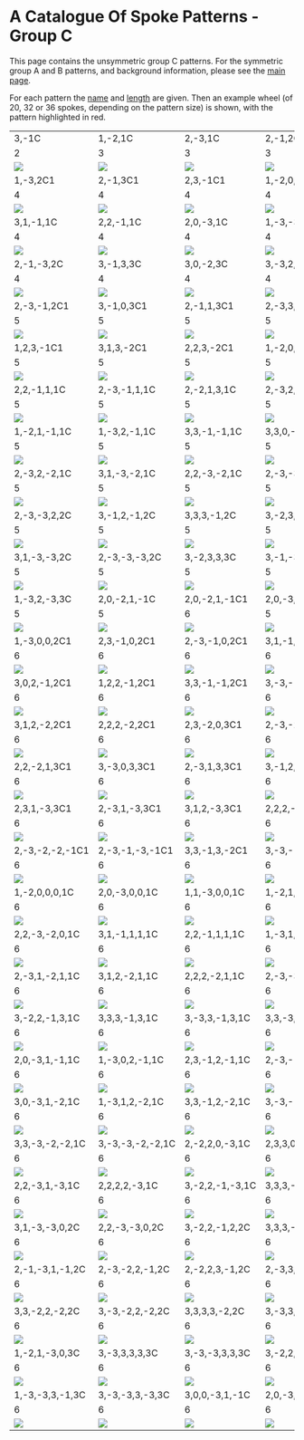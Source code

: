 
# A Catalogue Of Spoke Patterns - Group C

This page contains the unsymmetric group C patterns.  For the
symmetric group A and B patterns, and background information, please
see the [main page](README.md).

For each pattern the [name](REAMDE.md#pattern-names) and
[length](REAMDE.md#pattern-length) are given.  Then an example wheel
(of 20, 32 or 36 spokes, depending on the pattern size) is shown, with
the pattern highlighted in red.

<table>
<tr>
<td>3,-1C</td>
<td>1,-2,1C</td>
<td>2,-3,1C</td>
<td>2,-1,2C</td>
<td>3,-2,2C</td>
<td>1,-1,3C</td>
<td>3,-3,3C</td>
</tr>
<tr>
<td>2</td>
<td>3</td>
<td>3</td>
<td>3</td>
<td>3</td>
<td>3</td>
<td>3</td>
<tr>
<td><img src="img/3-1C.png"/></td>
<td><img src="img/1-21C.png"/></td>
<td><img src="img/2-31C.png"/></td>
<td><img src="img/2-12C.png"/></td>
<td><img src="img/3-22C.png"/></td>
<td><img src="img/1-13C.png"/></td>
<td><img src="img/3-33C.png"/></td>
</tr>
<tr>
<td>1,-3,2C1</td>
<td>2,-1,3C1</td>
<td>2,3,-1C1</td>
<td>1,-2,0,1C</td>
<td>1,-3,1,1C</td>
<td>2,-2,3,1C</td>
<td>3,-3,3,1C</td>
</tr>
<tr>
<td>4</td>
<td>4</td>
<td>4</td>
<td>4</td>
<td>4</td>
<td>4</td>
<td>4</td>
<tr>
<td><img src="img/1-32C1.png"/></td>
<td><img src="img/2-13C1.png"/></td>
<td><img src="img/23-1C1.png"/></td>
<td><img src="img/1-201C.png"/></td>
<td><img src="img/1-311C.png"/></td>
<td><img src="img/2-231C.png"/></td>
<td><img src="img/3-331C.png"/></td>
</tr>
<tr>
<td>3,1,-1,1C</td>
<td>2,2,-1,1C</td>
<td>2,0,-3,1C</td>
<td>1,-3,-3,1C</td>
<td>2,-2,2,2C</td>
<td>3,-3,2,2C</td>
<td>3,1,-2,2C</td>
</tr>
<tr>
<td>4</td>
<td>4</td>
<td>4</td>
<td>4</td>
<td>4</td>
<td>4</td>
<td>4</td>
<tr>
<td><img src="img/31-11C.png"/></td>
<td><img src="img/22-11C.png"/></td>
<td><img src="img/20-31C.png"/></td>
<td><img src="img/1-3-31C.png"/></td>
<td><img src="img/2-222C.png"/></td>
<td><img src="img/3-322C.png"/></td>
<td><img src="img/31-22C.png"/></td>
</tr>
<tr>
<td>2,-1,-3,2C</td>
<td>3,-1,3,3C</td>
<td>3,0,-2,3C</td>
<td>3,-3,2,-2C</td>
<td>1,-3,0,2C1</td>
<td>3,1,-1,2C1</td>
<td>2,2,-1,2C1</td>
</tr>
<tr>
<td>4</td>
<td>4</td>
<td>4</td>
<td>4</td>
<td>5</td>
<td>5</td>
<td>5</td>
<tr>
<td><img src="img/2-1-32C.png"/></td>
<td><img src="img/3-133C.png"/></td>
<td><img src="img/30-23C.png"/></td>
<td><img src="img/3-32-2C.png"/></td>
<td><img src="img/1-302C1.png"/></td>
<td><img src="img/31-12C1.png"/></td>
<td><img src="img/22-12C1.png"/></td>
</tr>
<tr>
<td>2,-3,-1,2C1</td>
<td>3,-1,0,3C1</td>
<td>2,-1,1,3C1</td>
<td>2,-3,3,3C1</td>
<td>3,1,-2,3C1</td>
<td>2,2,-2,3C1</td>
<td>2,-3,-2,3C1</td>
</tr>
<tr>
<td>5</td>
<td>5</td>
<td>5</td>
<td>5</td>
<td>5</td>
<td>5</td>
<td>5</td>
<tr>
<td><img src="img/2-3-12C1.png"/></td>
<td><img src="img/3-103C1.png"/></td>
<td><img src="img/2-113C1.png"/></td>
<td><img src="img/2-333C1.png"/></td>
<td><img src="img/31-23C1.png"/></td>
<td><img src="img/22-23C1.png"/></td>
<td><img src="img/2-3-23C1.png"/></td>
</tr>
<tr>
<td>1,2,3,-1C1</td>
<td>3,1,3,-2C1</td>
<td>2,2,3,-2C1</td>
<td>1,-2,0,0,1C</td>
<td>2,0,-3,0,1C</td>
<td>1,1,-3,0,1C</td>
<td>3,1,-1,1,1C</td>
</tr>
<tr>
<td>5</td>
<td>5</td>
<td>5</td>
<td>5</td>
<td>5</td>
<td>5</td>
<td>5</td>
<tr>
<td><img src="img/123-1C1.png"/></td>
<td><img src="img/313-2C1.png"/></td>
<td><img src="img/223-2C1.png"/></td>
<td><img src="img/1-2001C.png"/></td>
<td><img src="img/20-301C.png"/></td>
<td><img src="img/11-301C.png"/></td>
<td><img src="img/31-111C.png"/></td>
</tr>
<tr>
<td>2,2,-1,1,1C</td>
<td>2,-3,-1,1,1C</td>
<td>2,-2,1,3,1C</td>
<td>2,-3,2,3,1C</td>
<td>3,1,-3,3,1C</td>
<td>2,2,-3,3,1C</td>
<td>2,-3,-3,3,1C</td>
</tr>
<tr>
<td>5</td>
<td>5</td>
<td>5</td>
<td>5</td>
<td>5</td>
<td>5</td>
<td>5</td>
<tr>
<td><img src="img/22-111C.png"/></td>
<td><img src="img/2-3-111C.png"/></td>
<td><img src="img/2-2131C.png"/></td>
<td><img src="img/2-3231C.png"/></td>
<td><img src="img/31-331C.png"/></td>
<td><img src="img/22-331C.png"/></td>
<td><img src="img/2-3-331C.png"/></td>
</tr>
<tr>
<td>1,-2,1,-1,1C</td>
<td>1,-3,2,-1,1C</td>
<td>3,3,-1,-1,1C</td>
<td>3,3,0,-2,1C</td>
<td>2,3,1,-2,1C</td>
<td>2,-2,1,-2,1C</td>
<td>2,2,2,-2,1C</td>
</tr>
<tr>
<td>5</td>
<td>5</td>
<td>5</td>
<td>5</td>
<td>5</td>
<td>5</td>
<td>5</td>
<tr>
<td><img src="img/1-21-11C.png"/></td>
<td><img src="img/1-32-11C.png"/></td>
<td><img src="img/33-1-11C.png"/></td>
<td><img src="img/330-21C.png"/></td>
<td><img src="img/231-21C.png"/></td>
<td><img src="img/2-21-21C.png"/></td>
<td><img src="img/222-21C.png"/></td>
</tr>
<tr>
<td>2,-3,2,-2,1C</td>
<td>3,1,-3,-2,1C</td>
<td>2,2,-3,-2,1C</td>
<td>2,-3,-3,-2,1C</td>
<td>2,-1,-3,0,2C</td>
<td>2,-3,2,2,2C</td>
<td>3,1,-3,2,2C</td>
</tr>
<tr>
<td>5</td>
<td>5</td>
<td>5</td>
<td>5</td>
<td>5</td>
<td>5</td>
<td>5</td>
<tr>
<td><img src="img/2-32-21C.png"/></td>
<td><img src="img/31-3-21C.png"/></td>
<td><img src="img/22-3-21C.png"/></td>
<td><img src="img/2-3-3-21C.png"/></td>
<td><img src="img/2-1-302C.png"/></td>
<td><img src="img/2-3222C.png"/></td>
<td><img src="img/31-322C.png"/></td>
</tr>
<tr>
<td>2,-3,-3,2,2C</td>
<td>3,-1,2,-1,2C</td>
<td>3,3,3,-1,2C</td>
<td>3,-2,3,-1,2C</td>
<td>3,3,0,-3,2C</td>
<td>2,-2,1,-3,2C</td>
<td>2,-3,2,-3,2C</td>
</tr>
<tr>
<td>5</td>
<td>5</td>
<td>5</td>
<td>5</td>
<td>5</td>
<td>5</td>
<td>5</td>
<tr>
<td><img src="img/2-3-322C.png"/></td>
<td><img src="img/3-12-12C.png"/></td>
<td><img src="img/333-12C.png"/></td>
<td><img src="img/3-23-12C.png"/></td>
<td><img src="img/330-32C.png"/></td>
<td><img src="img/2-21-32C.png"/></td>
<td><img src="img/2-32-32C.png"/></td>
</tr>
<tr>
<td>3,1,-3,-3,2C</td>
<td>2,-3,-3,-3,2C</td>
<td>3,-2,3,3,3C</td>
<td>3,-1,-3,3,3C</td>
<td>3,-1,2,-2,3C</td>
<td>3,-2,3,-2,3C</td>
<td>1,-2,1,-3,3C</td>
</tr>
<tr>
<td>5</td>
<td>5</td>
<td>5</td>
<td>5</td>
<td>5</td>
<td>5</td>
<td>5</td>
<tr>
<td><img src="img/31-3-32C.png"/></td>
<td><img src="img/2-3-3-32C.png"/></td>
<td><img src="img/3-2333C.png"/></td>
<td><img src="img/3-1-333C.png"/></td>
<td><img src="img/3-12-23C.png"/></td>
<td><img src="img/3-23-23C.png"/></td>
<td><img src="img/1-21-33C.png"/></td>
</tr>
<tr>
<td>1,-3,2,-3,3C</td>
<td>2,0,-2,1,-1C</td>
<td>2,0,-2,1,-1C1</td>
<td>2,0,-3,2,-1C</td>
<td>3,0,-3,2,-2C</td>
<td>3,1,-1,3C2</td>
<td>2,2,-1,3C2</td>
</tr>
<tr>
<td>5</td>
<td>5</td>
<td>6</td>
<td>5</td>
<td>5</td>
<td>6</td>
<td>6</td>
<tr>
<td><img src="img/1-32-33C.png"/></td>
<td><img src="img/20-21-1C.png"/></td>
<td><img src="img/20-21-1C1.png"/></td>
<td><img src="img/20-32-1C.png"/></td>
<td><img src="img/30-32-2C.png"/></td>
<td><img src="img/31-13C2.png"/></td>
<td><img src="img/22-13C2.png"/></td>
</tr>
<tr>
<td>1,-3,0,0,2C1</td>
<td>2,3,-1,0,2C1</td>
<td>2,-3,-1,0,2C1</td>
<td>3,1,-1,1,2C1</td>
<td>2,2,-1,1,2C1</td>
<td>1,3,1,-1,2C1</td>
<td>1,-3,1,-1,2C1</td>
</tr>
<tr>
<td>6</td>
<td>6</td>
<td>6</td>
<td>6</td>
<td>6</td>
<td>6</td>
<td>6</td>
<tr>
<td><img src="img/1-3002C1.png"/></td>
<td><img src="img/23-102C1.png"/></td>
<td><img src="img/2-3-102C1.png"/></td>
<td><img src="img/31-112C1.png"/></td>
<td><img src="img/22-112C1.png"/></td>
<td><img src="img/131-12C1.png"/></td>
<td><img src="img/1-31-12C1.png"/></td>
</tr>
<tr>
<td>3,0,2,-1,2C1</td>
<td>1,2,2,-1,2C1</td>
<td>3,3,-1,-1,2C1</td>
<td>3,-3,-1,-1,2C1</td>
<td>3,3,0,-2,2C1</td>
<td>2,3,1,-2,2C1</td>
<td>2,-3,1,-2,2C1</td>
</tr>
<tr>
<td>6</td>
<td>6</td>
<td>6</td>
<td>6</td>
<td>6</td>
<td>6</td>
<td>6</td>
<tr>
<td><img src="img/302-12C1.png"/></td>
<td><img src="img/122-12C1.png"/></td>
<td><img src="img/33-1-12C1.png"/></td>
<td><img src="img/3-3-1-12C1.png"/></td>
<td><img src="img/330-22C1.png"/></td>
<td><img src="img/231-22C1.png"/></td>
<td><img src="img/2-31-22C1.png"/></td>
</tr>
<tr>
<td>3,1,2,-2,2C1</td>
<td>2,2,2,-2,2C1</td>
<td>2,3,-2,0,3C1</td>
<td>2,-3,-2,0,3C1</td>
<td>3,-1,0,1,3C1</td>
<td>2,-1,1,1,3C1</td>
<td>3,1,-2,1,3C1</td>
</tr>
<tr>
<td>6</td>
<td>6</td>
<td>6</td>
<td>6</td>
<td>6</td>
<td>6</td>
<td>6</td>
<tr>
<td><img src="img/312-22C1.png"/></td>
<td><img src="img/222-22C1.png"/></td>
<td><img src="img/23-203C1.png"/></td>
<td><img src="img/2-3-203C1.png"/></td>
<td><img src="img/3-1013C1.png"/></td>
<td><img src="img/2-1113C1.png"/></td>
<td><img src="img/31-213C1.png"/></td>
</tr>
<tr>
<td>2,2,-2,1,3C1</td>
<td>3,-3,0,3,3C1</td>
<td>2,-3,1,3,3C1</td>
<td>3,-1,2,-1,3C1</td>
<td>3,3,-2,-1,3C1</td>
<td>3,-3,-2,-1,3C1</td>
<td>3,3,0,-3,3C1</td>
</tr>
<tr>
<td>6</td>
<td>6</td>
<td>6</td>
<td>6</td>
<td>6</td>
<td>6</td>
<td>6</td>
<tr>
<td><img src="img/22-213C1.png"/></td>
<td><img src="img/3-3033C1.png"/></td>
<td><img src="img/2-3133C1.png"/></td>
<td><img src="img/3-12-13C1.png"/></td>
<td><img src="img/33-2-13C1.png"/></td>
<td><img src="img/3-3-2-13C1.png"/></td>
<td><img src="img/330-33C1.png"/></td>
</tr>
<tr>
<td>2,3,1,-3,3C1</td>
<td>2,-3,1,-3,3C1</td>
<td>3,1,2,-3,3C1</td>
<td>2,2,2,-3,3C1</td>
<td>1,1,2,3,-1C1</td>
<td>2,3,-1,3,-1C1</td>
<td>2,-3,-1,3,-1C1</td>
</tr>
<tr>
<td>6</td>
<td>6</td>
<td>6</td>
<td>6</td>
<td>6</td>
<td>6</td>
<td>6</td>
<tr>
<td><img src="img/231-33C1.png"/></td>
<td><img src="img/2-31-33C1.png"/></td>
<td><img src="img/312-33C1.png"/></td>
<td><img src="img/222-33C1.png"/></td>
<td><img src="img/1123-1C1.png"/></td>
<td><img src="img/23-13-1C1.png"/></td>
<td><img src="img/2-3-13-1C1.png"/></td>
</tr>
<tr>
<td>2,-3,-2,-2,-1C1</td>
<td>2,-3,-1,-3,-1C1</td>
<td>3,3,-1,3,-2C1</td>
<td>3,-3,-1,3,-2C1</td>
<td>3,-3,-2,-2,-2C1</td>
<td>3,-3,-1,-3,-2C1</td>
<td>3,1,2,3,-3C1</td>
</tr>
<tr>
<td>6</td>
<td>6</td>
<td>6</td>
<td>6</td>
<td>6</td>
<td>6</td>
<td>6</td>
<tr>
<td><img src="img/2-3-2-2-1C1.png"/></td>
<td><img src="img/2-3-1-3-1C1.png"/></td>
<td><img src="img/33-13-2C1.png"/></td>
<td><img src="img/3-3-13-2C1.png"/></td>
<td><img src="img/3-3-2-2-2C1.png"/></td>
<td><img src="img/3-3-1-3-2C1.png"/></td>
<td><img src="img/3123-3C1.png"/></td>
</tr>
<tr>
<td>1,-2,0,0,0,1C</td>
<td>2,0,-3,0,0,1C</td>
<td>1,1,-3,0,0,1C</td>
<td>1,-2,1,-1,0,1C</td>
<td>3,-2,-1,-1,0,1C</td>
<td>2,-2,1,-2,0,1C</td>
<td>3,1,-3,-2,0,1C</td>
</tr>
<tr>
<td>6</td>
<td>6</td>
<td>6</td>
<td>6</td>
<td>6</td>
<td>6</td>
<td>6</td>
<tr>
<td><img src="img/1-20001C.png"/></td>
<td><img src="img/20-3001C.png"/></td>
<td><img src="img/11-3001C.png"/></td>
<td><img src="img/1-21-101C.png"/></td>
<td><img src="img/3-2-1-101C.png"/></td>
<td><img src="img/2-21-201C.png"/></td>
<td><img src="img/31-3-201C.png"/></td>
</tr>
<tr>
<td>2,2,-3,-2,0,1C</td>
<td>3,1,-1,1,1,1C</td>
<td>2,2,-1,1,1,1C</td>
<td>1,-3,1,-1,1,1C</td>
<td>3,3,-1,-1,1,1C</td>
<td>3,3,0,-2,1,1C</td>
<td>2,3,1,-2,1,1C</td>
</tr>
<tr>
<td>6</td>
<td>6</td>
<td>6</td>
<td>6</td>
<td>6</td>
<td>6</td>
<td>6</td>
<tr>
<td><img src="img/22-3-201C.png"/></td>
<td><img src="img/31-1111C.png"/></td>
<td><img src="img/22-1111C.png"/></td>
<td><img src="img/1-31-111C.png"/></td>
<td><img src="img/33-1-111C.png"/></td>
<td><img src="img/330-211C.png"/></td>
<td><img src="img/231-211C.png"/></td>
</tr>
<tr>
<td>2,-3,1,-2,1,1C</td>
<td>3,1,2,-2,1,1C</td>
<td>2,2,2,-2,1,1C</td>
<td>2,-3,-3,0,3,1C</td>
<td>3,1,-3,1,3,1C</td>
<td>2,2,-3,1,3,1C</td>
<td>2,-3,1,2,3,1C</td>
</tr>
<tr>
<td>6</td>
<td>6</td>
<td>6</td>
<td>6</td>
<td>6</td>
<td>6</td>
<td>6</td>
<tr>
<td><img src="img/2-31-211C.png"/></td>
<td><img src="img/312-211C.png"/></td>
<td><img src="img/222-211C.png"/></td>
<td><img src="img/2-3-3031C.png"/></td>
<td><img src="img/31-3131C.png"/></td>
<td><img src="img/22-3131C.png"/></td>
<td><img src="img/2-31231C.png"/></td>
</tr>
<tr>
<td>3,-2,2,-1,3,1C</td>
<td>3,3,3,-1,3,1C</td>
<td>3,-3,3,-1,3,1C</td>
<td>3,3,-3,-1,3,1C</td>
<td>3,-3,-3,-1,3,1C</td>
<td>1,-2,0,1,-1,1C</td>
<td>2,-2,-1,1,-1,1C</td>
</tr>
<tr>
<td>6</td>
<td>6</td>
<td>6</td>
<td>6</td>
<td>6</td>
<td>6</td>
<td>6</td>
<tr>
<td><img src="img/3-22-131C.png"/></td>
<td><img src="img/333-131C.png"/></td>
<td><img src="img/3-33-131C.png"/></td>
<td><img src="img/33-3-131C.png"/></td>
<td><img src="img/3-3-3-131C.png"/></td>
<td><img src="img/1-201-11C.png"/></td>
<td><img src="img/2-2-11-11C.png"/></td>
</tr>
<tr>
<td>2,0,-3,1,-1,1C</td>
<td>1,-3,0,2,-1,1C</td>
<td>2,3,-1,2,-1,1C</td>
<td>2,-3,-1,2,-1,1C</td>
<td>2,3,3,-2,-1,1C</td>
<td>1,-2,2,0,-2,1C</td>
<td>1,-3,3,0,-2,1C</td>
</tr>
<tr>
<td>6</td>
<td>6</td>
<td>6</td>
<td>6</td>
<td>6</td>
<td>6</td>
<td>6</td>
<tr>
<td><img src="img/20-31-11C.png"/></td>
<td><img src="img/1-302-11C.png"/></td>
<td><img src="img/23-12-11C.png"/></td>
<td><img src="img/2-3-12-11C.png"/></td>
<td><img src="img/233-2-11C.png"/></td>
<td><img src="img/1-220-21C.png"/></td>
<td><img src="img/1-330-21C.png"/></td>
</tr>
<tr>
<td>3,0,-3,1,-2,1C</td>
<td>1,-3,1,2,-2,1C</td>
<td>3,3,-1,2,-2,1C</td>
<td>3,-3,-1,2,-2,1C</td>
<td>3,-2,2,-2,-2,1C</td>
<td>3,3,3,-2,-2,1C</td>
<td>3,-3,3,-2,-2,1C</td>
</tr>
<tr>
<td>6</td>
<td>6</td>
<td>6</td>
<td>6</td>
<td>6</td>
<td>6</td>
<td>6</td>
<tr>
<td><img src="img/30-31-21C.png"/></td>
<td><img src="img/1-312-21C.png"/></td>
<td><img src="img/33-12-21C.png"/></td>
<td><img src="img/3-3-12-21C.png"/></td>
<td><img src="img/3-22-2-21C.png"/></td>
<td><img src="img/333-2-21C.png"/></td>
<td><img src="img/3-33-2-21C.png"/></td>
</tr>
<tr>
<td>3,3,-3,-2,-2,1C</td>
<td>3,-3,-3,-2,-2,1C</td>
<td>2,-2,2,0,-3,1C</td>
<td>2,3,3,0,-3,1C</td>
<td>2,-3,3,0,-3,1C</td>
<td>2,2,3,1,-3,1C</td>
<td>3,1,-3,1,-3,1C</td>
</tr>
<tr>
<td>6</td>
<td>6</td>
<td>6</td>
<td>6</td>
<td>6</td>
<td>6</td>
<td>6</td>
<tr>
<td><img src="img/33-3-2-21C.png"/></td>
<td><img src="img/3-3-3-2-21C.png"/></td>
<td><img src="img/2-220-31C.png"/></td>
<td><img src="img/2330-31C.png"/></td>
<td><img src="img/2-330-31C.png"/></td>
<td><img src="img/2231-31C.png"/></td>
<td><img src="img/31-31-31C.png"/></td>
</tr>
<tr>
<td>2,2,-3,1,-3,1C</td>
<td>2,2,2,2,-3,1C</td>
<td>3,-2,2,-1,-3,1C</td>
<td>3,3,3,-1,-3,1C</td>
<td>3,-3,3,-1,-3,1C</td>
<td>2,-1,-3,0,0,2C</td>
<td>2,-2,1,-3,0,2C</td>
</tr>
<tr>
<td>6</td>
<td>6</td>
<td>6</td>
<td>6</td>
<td>6</td>
<td>6</td>
<td>6</td>
<tr>
<td><img src="img/22-31-31C.png"/></td>
<td><img src="img/2222-31C.png"/></td>
<td><img src="img/3-22-1-31C.png"/></td>
<td><img src="img/333-1-31C.png"/></td>
<td><img src="img/3-33-1-31C.png"/></td>
<td><img src="img/2-1-3002C.png"/></td>
<td><img src="img/2-21-302C.png"/></td>
</tr>
<tr>
<td>3,1,-3,-3,0,2C</td>
<td>2,2,-3,-3,0,2C</td>
<td>3,-2,2,-1,2,2C</td>
<td>3,3,3,-1,2,2C</td>
<td>3,-3,3,-1,2,2C</td>
<td>2,-1,3,1,-1,2C</td>
<td>2,-2,-2,1,-1,2C</td>
</tr>
<tr>
<td>6</td>
<td>6</td>
<td>6</td>
<td>6</td>
<td>6</td>
<td>6</td>
<td>6</td>
<tr>
<td><img src="img/31-3-302C.png"/></td>
<td><img src="img/22-3-302C.png"/></td>
<td><img src="img/3-22-122C.png"/></td>
<td><img src="img/333-122C.png"/></td>
<td><img src="img/3-33-122C.png"/></td>
<td><img src="img/2-131-12C.png"/></td>
<td><img src="img/2-2-21-12C.png"/></td>
</tr>
<tr>
<td>2,-1,-3,1,-1,2C</td>
<td>2,-3,-2,2,-1,2C</td>
<td>2,-2,2,3,-1,2C</td>
<td>2,-3,3,3,-1,2C</td>
<td>2,-3,-3,3,-1,2C</td>
<td>3,-1,3,1,-2,2C</td>
<td>3,-1,-3,1,-2,2C</td>
</tr>
<tr>
<td>6</td>
<td>6</td>
<td>6</td>
<td>6</td>
<td>6</td>
<td>6</td>
<td>6</td>
<tr>
<td><img src="img/2-1-31-12C.png"/></td>
<td><img src="img/2-3-22-12C.png"/></td>
<td><img src="img/2-223-12C.png"/></td>
<td><img src="img/2-333-12C.png"/></td>
<td><img src="img/2-3-33-12C.png"/></td>
<td><img src="img/3-131-22C.png"/></td>
<td><img src="img/3-1-31-22C.png"/></td>
</tr>
<tr>
<td>3,3,-2,2,-2,2C</td>
<td>3,-3,-2,2,-2,2C</td>
<td>3,3,3,3,-2,2C</td>
<td>3,-3,3,3,-2,2C</td>
<td>3,3,-3,3,-2,2C</td>
<td>3,-3,-3,3,-2,2C</td>
<td>3,3,3,-3,-2,2C</td>
</tr>
<tr>
<td>6</td>
<td>6</td>
<td>6</td>
<td>6</td>
<td>6</td>
<td>6</td>
<td>6</td>
<tr>
<td><img src="img/33-22-22C.png"/></td>
<td><img src="img/3-3-22-22C.png"/></td>
<td><img src="img/3333-22C.png"/></td>
<td><img src="img/3-333-22C.png"/></td>
<td><img src="img/33-33-22C.png"/></td>
<td><img src="img/3-3-33-22C.png"/></td>
<td><img src="img/333-3-22C.png"/></td>
</tr>
<tr>
<td>1,-2,1,-3,0,3C</td>
<td>3,-3,3,3,3,3C</td>
<td>3,-3,-3,3,3,3C</td>
<td>3,-2,2,-3,3,3C</td>
<td>3,-3,3,-3,3,3C</td>
<td>1,-1,-3,1,-1,3C</td>
<td>1,-3,3,3,-1,3C</td>
</tr>
<tr>
<td>6</td>
<td>6</td>
<td>6</td>
<td>6</td>
<td>6</td>
<td>6</td>
<td>6</td>
<tr>
<td><img src="img/1-21-303C.png"/></td>
<td><img src="img/3-33333C.png"/></td>
<td><img src="img/3-3-3333C.png"/></td>
<td><img src="img/3-22-333C.png"/></td>
<td><img src="img/3-33-333C.png"/></td>
<td><img src="img/1-1-31-13C.png"/></td>
<td><img src="img/1-333-13C.png"/></td>
</tr>
<tr>
<td>1,-3,-3,3,-1,3C</td>
<td>3,-3,-3,3,-3,3C</td>
<td>3,0,0,-3,1,-1C</td>
<td>2,0,-3,0,2,-1C</td>
</tr>
<tr>
<td>6</td>
<td>6</td>
<td>6</td>
<td>6</td>
<tr>
<td><img src="img/1-3-33-13C.png"/></td>
<td><img src="img/3-3-33-33C.png"/></td>
<td><img src="img/300-31-1C.png"/></td>
<td><img src="img/20-302-1C.png"/></td>
</tr>
</table>
